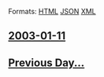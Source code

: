 
Formats: [HTML](2003/01/11/index.html)  [JSON](2003/01/11/index.json)  [XML](2003/01/11/index.xml)  

## [2003-01-11](/news/2003/01/11/index.md)

## [Previous Day...](/news/2003/01/10/index.md)

